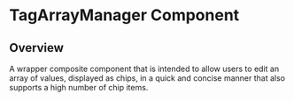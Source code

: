 # TagArrayManager Component

## Overview
A wrapper composite component that is intended to allow users to edit an array of values, displayed as chips, in a quick and concise manner that also supports a high number of chip items.
